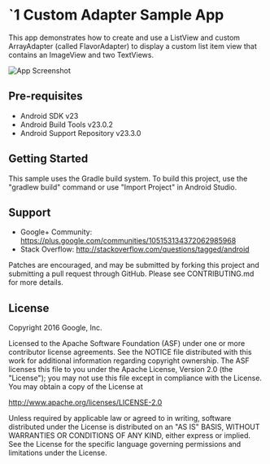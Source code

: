 `1  Custom Adapter Sample App
============

This app demonstrates how to create and use a ListView and custom ArrayAdapter (called FlavorAdapter) to display a custom list item view that contains an ImageView and two TextViews.

![App Screenshot](http://lh3.googleusercontent.com/ZKdSHN5puyfe3SySFz9_ufbtFUihW90DEr5OXx8_sNsGSzblqIZkEZjrps0MMH_Z77ik_BEkKAzDk7968uM=s0#w=360&h=640)


Pre-requisites
--------------

- Android SDK v23
- Android Build Tools v23.0.2
- Android Support Repository v23.3.0

Getting Started
---------------

This sample uses the Gradle build system. To build this project, use the "gradlew build" command or use "Import Project" in Android Studio.

Support
-------

- Google+ Community: https://plus.google.com/communities/105153134372062985968
- Stack Overflow: http://stackoverflow.com/questions/tagged/android

Patches are encouraged, and may be submitted by forking this project and
submitting a pull request through GitHub. Please see CONTRIBUTING.md for more details.

License
-------

Copyright 2016 Google, Inc.

Licensed to the Apache Software Foundation (ASF) under one or more contributor
license agreements.  See the NOTICE file distributed with this work for
additional information regarding copyright ownership.  The ASF licenses this
file to you under the Apache License, Version 2.0 (the "License"); you may not
use this file except in compliance with the License.  You may obtain a copy of
the License at

  http://www.apache.org/licenses/LICENSE-2.0

Unless required by applicable law or agreed to in writing, software
distributed under the License is distributed on an "AS IS" BASIS, WITHOUT
WARRANTIES OR CONDITIONS OF ANY KIND, either express or implied.  See the
License for the specific language governing permissions and limitations under
the License.
